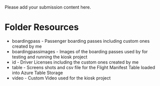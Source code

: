 Please add your submission content here.

# Folder  Resources
- boardingpass - Passenger boarding passes including custom ones created by me
- boardingpassimages - Images of the boarding passes used by for testing and running the kiosk project
- id - Driver Licenses including the custom ones created by me
- table - Screens shots and csv file for the Flight Manifest Table loaded into Azure Table Storage
- video - Custom Video used for the kiosk project